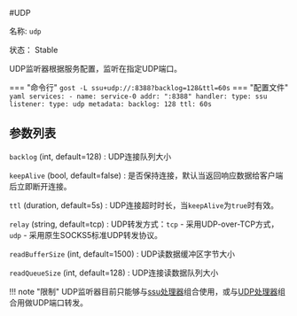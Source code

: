#UDP

名称: `udp`

状态： Stable

UDP监听器根据服务配置，监听在指定UDP端口。

=== "命令行"
	```
	gost -L ssu+udp://:8388?backlog=128&ttl=60s
	```
=== "配置文件"
    ```yaml
	services:
	- name: service-0
	  addr: ":8388"
	  handler:
		type: ssu
	  listener:
		type: udp
		metadata:
		  backlog: 128
		  ttl: 60s
	```

## 参数列表

`backlog` (int, default=128)
:    UDP连接队列大小

`keepAlive` (bool, default=false)
:    是否保持连接，默认当返回响应数据给客户端后立即断开连接。

`ttl` (duration, default=5s)
:    UDP连接超时时长，当`keepAlive`为`true`时有效。

`relay` (string, default=tcp)
:    UDP转发方式：`tcp` - 采用UDP-over-TCP方式，`udp` - 采用原生SOCKS5标准UDP转发协议。

`readBufferSize` (int, default=1500)
:    UDP读数据缓冲区字节大小

`readQueueSize` (int, default=128)
:    UDP连接读数据队列大小

!!! note "限制"
    UDP监听器目前只能够与[ssu处理器](/reference/handlers/ssu/)组合使用，或与[UDP处理器](/reference/handlers/udp/)组合用做UDP端口转发。